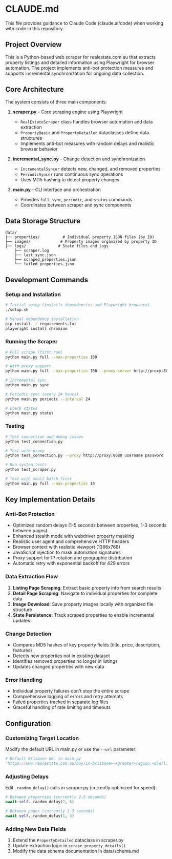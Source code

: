 # CLAUDE.md

This file provides guidance to Claude Code (claude.ai/code) when working with code in this repository.

## Project Overview

This is a Python-based web scraper for realestate.com.au that extracts property listings and detailed information using Playwright for browser automation. The project implements anti-bot protection measures and supports incremental synchronization for ongoing data collection.

## Core Architecture

The system consists of three main components:

1. **scraper.py** - Core scraping engine using Playwright
   - `RealEstateScraper` class handles browser automation and data extraction
   - `PropertyBasic` and `PropertyDetailed` dataclasses define data structures
   - Implements anti-bot measures with random delays and realistic browser behavior

2. **incremental_sync.py** - Change detection and synchronization
   - `IncrementalSyncer` detects new, changed, and removed properties
   - `PeriodicSyncer` runs continuous sync operations
   - Uses MD5 hashing to detect property changes

3. **main.py** - CLI interface and orchestration
   - Provides `full`, `sync`, `periodic`, and `status` commands
   - Coordinates between scraper and sync components

## Data Storage Structure

```
data/
├── properties/          # Individual property JSON files (by ID)
├── images/             # Property images organized by property ID
├── logs/              # State files and logs
    ├── scraper.log
    ├── last_sync.json
    ├── scraped_properties.json
    └── failed_properties.json
```

## Development Commands

### Setup and Installation
```bash
# Initial setup (installs dependencies and Playwright browsers)
./setup.sh

# Manual dependency installation
pip install -r requirements.txt
playwright install chromium
```

### Running the Scraper
```bash
# Full scrape (first run)
python main.py full --max-properties 100

# With proxy support
python main.py full --max-properties 100 --proxy-server http://proxy:8080 --proxy-username user --proxy-password pass

# Incremental sync
python main.py sync

# Periodic sync (every 24 hours)
python main.py periodic --interval 24

# Check status
python main.py status
```

### Testing
```bash
# Test connection and debug issues
python test_connection.py

# Test with proxy
python test_connection.py --proxy http://proxy:8080 username password

# Run system tests
python test_scraper.py

# Test with small batch first
python main.py full --max-properties 10
```

## Key Implementation Details

### Anti-Bot Protection
- Optimized random delays (1-5 seconds between properties, 1-3 seconds between pages)
- Enhanced stealth mode with webdriver property masking
- Realistic user agent and comprehensive HTTP headers
- Browser context with realistic viewport (1366x768)
- JavaScript injection to mask automation signatures
- Proxy support for IP rotation and geographic distribution
- Automatic retry with exponential backoff for 429 errors

### Data Extraction Flow
1. **Listing Page Scraping**: Extract basic property info from search results
2. **Detail Page Scraping**: Navigate to individual properties for complete data
3. **Image Download**: Save property images locally with organized file structure
4. **State Persistence**: Track scraped properties to enable incremental updates

### Change Detection
- Compares MD5 hashes of key property fields (title, price, description, features)
- Detects new properties not in existing dataset
- Identifies removed properties no longer in listings
- Updates changed properties with new data

### Error Handling
- Individual property failures don't stop the entire scrape
- Comprehensive logging of errors and retry attempts
- Failed properties tracked in separate log files
- Graceful handling of rate limiting and timeouts

## Configuration

### Customizing Target Location
Modify the default URL in main.py or use the `--url` parameter:
```python
# Default Brisbane URL in main.py
'https://www.realestate.com.au/buy/in-brisbane+-+greater+region,+qld/list-1'
```

### Adjusting Delays
Edit `_random_delay()` calls in scraper.py (currently optimized for speed):
```python
# Between properties (currently 2-5 seconds)
await self._random_delay(2, 5)

# Between pages (currently 1-3 seconds)
await self._random_delay(1, 3)
```

### Adding New Data Fields
1. Extend the `PropertyDetailed` dataclass in scraper.py
2. Update extraction logic in `scrape_property_details()`
3. Modify the data schema documentation in data/schema.md